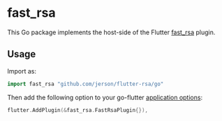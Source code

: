 # fast_rsa

This Go package implements the host-side of the Flutter [fast_rsa](https://github.com/jerson/flutter-rsa) plugin.

## Usage

Import as:

```go
import fast_rsa "github.com/jerson/flutter-rsa/go"
```

Then add the following option to your go-flutter [application options](https://github.com/go-flutter-desktop/go-flutter/wiki/Plugin-info):

```go
flutter.AddPlugin(&fast_rsa.FastRsaPlugin{}),
```
